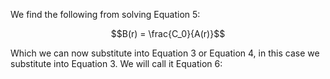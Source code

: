 We find the following from solving Equation 5:

$$B(r) = \frac{C_0}{A(r)}$$

Which we can now substitute into Equation 3 or Equation 4, in this case we substitute into Equation 3. We will call it Equation 6: